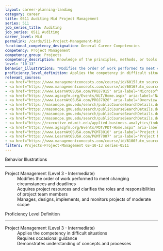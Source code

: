 ```yaml
---
layout: career-planning-landing
category: career
title: 0511 Auditing Mid Project Management
series: 511
job_series_title: Auditing
job_series: 0511 Auditing
career_level: Mid
permalink: /cards/511-Project-Management-Mid
functional_competency_designation: General Career Competencies
competency: Project Management
competency_group: Projects
competency_description: Knowledge of the principles, methods, or tools for developing, scheduling, coordinating, and managing projects and resources, including monitoring and inspecting costs, work, and performance.
level: "10-13"
behavior_illustrations: "Modifies the order of work performed to meet changing circumstances and deadlines ? Acquires project resources and clarifies the roles and responsibilities of project team members ? Manages, designs, implements, and monitors projects of moderate scope"
proficiency_level_definition: Applies the competency in difficult situations ? Requires occasional guidance ? Demonstrates understanding of concepts and processes
relevant_courses: 
- <a href="https://www.managementconcepts.com/course/id/6015?utm_source=CFOportal&utm_medium=listing&utm_campaign=CFOTTEP&utm_id=23FM" aria-label="Hybrid PM I&#58; Initiating And Planning Successful Projects - https://www.managementconcepts.com/course/id/6015?utm_source=CFOportal&utm_medium=listing&utm_campaign=CFOTTEP&utm_id=23FM">Hybrid PM I&#58; Initiating And Planning Successful Projects</a>, Management Concepts
- <a href="https://www.managementconcepts.com/course/id/6016?utm_source=CFOportal&utm_medium=listing&utm_campaign=CFOTTEP&utm_id=23FM" aria-label="Hybrid PM II&#58; Executing, Controlling, And Closing Successful Projects - https://www.managementconcepts.com/course/id/6016?utm_source=CFOportal&utm_medium=listing&utm_campaign=CFOTTEP&utm_id=23FM">Hybrid PM II&#58; Executing, Controlling, And Closing Successful Projects</a>, Management Concepts
- <a href="https://www.LearnAtGSUSA.com/PROJ7015" aria-label="Microsoft Project&#58; Introduction 2016 (PROJ7015) - https://www.LearnAtGSUSA.com/PROJ7015">Microsoft Project&#58; Introduction 2016 (PROJ7015)</a>, Graduate School USA (GSUSA)
- <a href="https://www.agacgfm.org/Events/NLT/Home.aspx" aria-label="National Leadership Training (NLT) - multi-competency training - https://www.agacgfm.org/Events/NLT/Home.aspx">National Leadership Training (NLT) - multi-competency training</a>, AGA
- <a href="https://www.LearnAtGSUSA.com/PROJ7020" aria-label="Overview of Project Management (PROJ7020) - https://www.LearnAtGSUSA.com/PROJ7020">Overview of Project Management (PROJ7020)</a>, Graduate School USA (GSUSA)
- <a href="https://masoncpe.gmu.edu/search/publicCourseSearchDetails.do?method=load&courseId=2409729" aria-label="PMP 0401 Project Management Certification&#58; PMP® Exam Preparation - https://masoncpe.gmu.edu/search/publicCourseSearchDetails.do?method=load&courseId=2409729">PMP 0401 Project Management Certification&#58; PMP® Exam Preparation</a>, George Mason University
- <a href="https://masoncpe.gmu.edu/search/publicCourseSearchDetails.do?method=load&courseId=54737&selectedProgramAreaId=18210&selectedProgramStreamId=" aria-label="PMP 0402 Project Estimating, Measures, and Controls - https://masoncpe.gmu.edu/search/publicCourseSearchDetails.do?method=load&courseId=54737&selectedProgramAreaId=18210&selectedProgramStreamId=">PMP 0402 Project Estimating, Measures, and Controls</a>, George Mason University
- <a href="https://masoncpe.gmu.edu/search/publicCourseSearchDetails.do?method=load&courseId=54819&courseTitle=managing-project-risk&selectedProgramAreaId=18210&selectedProgramStreamId=25461" aria-label="PMP 0406 Managing Project Risk - https://masoncpe.gmu.edu/search/publicCourseSearchDetails.do?method=load&courseId=54819&courseTitle=managing-project-risk&selectedProgramAreaId=18210&selectedProgramStreamId=25461">PMP 0406 Managing Project Risk</a>, George Mason University
- <a href="https://masoncpe.gmu.edu/search/publicCourseSearchDetails.do?method=load&courseId=2433517" aria-label="PMP 0407 Agile Fundamentals - https://masoncpe.gmu.edu/search/publicCourseSearchDetails.do?method=load&courseId=2433517">PMP 0407 Agile Fundamentals</a>, George Mason University
- <a href="https://executive-ed.mit.edu/applied-business-analytics/index/enterprise/?b2c_form=true&utm_campaign=gsa&utm_source=b2b" aria-label="Professional Certificate in Technical Project Management (with MIT xPro) - https://executive-ed.mit.edu/applied-business-analytics/index/enterprise/?b2c_form=true&utm_campaign=gsa&utm_source=b2b">Professional Certificate in Technical Project Management (with MIT xPro)</a>, Emeritus
- <a href="https://www.agacgfm.org/Events/PDT/PDT-Home.aspx" aria-label="Professional Development Training (PDT) - multi-competency training - https://www.agacgfm.org/Events/PDT/PDT-Home.aspx">Professional Development Training (PDT) - multi-competency training</a>, AGA
- <a href="https://www.LearnAtGSUSA.com/PGMT8010" aria-label="Project Leadership (PGMT8010) - https://www.LearnAtGSUSA.com/PGMT8010">Project Leadership (PGMT8010)</a>, Graduate School USA (GSUSA)
- <a href="https://www.LearnAtGSUSA.com/PGMT7007" aria-label="Project Management Essentials (PGMT7007) - https://www.LearnAtGSUSA.com/PGMT7007">Project Management Essentials (PGMT7007)</a>, Graduate School USA (GSUSA)
- <a href="https://www.managementconcepts.com/course/id/6100?utm_source=CFOportal&utm_medium=listing&utm_campaign=CFOTTEP&utm_id=23FM" aria-label="Project Management Principles - https://www.managementconcepts.com/course/id/6100?utm_source=CFOportal&utm_medium=listing&utm_campaign=CFOTTEP&utm_id=23FM">Project Management Principles</a>, Management Concepts
filters: Projects-Project-Management GS-10-13 series-0511
---
```


<div class="desktop:grid-col-6 margin-y-3">
  <div class="border-top-2 bg-white padding-3 shadow-5 height-full members-hover border-1px button-border border-top-blue radius-lg">
    <p class="text-bold label-color font-size-21">Behavior Illustrations</p>
    <hr class="hr-green"/>
    <dl class="text-base card-content-color"><dt>Project Management (Level 3 - Intermediate)</dt><dd>Modifies the order of work performed to meet changing circumstances and deadlines </dd><dd> Acquires project resources and clarifies the roles and responsibilities of project team members </dd><dd> Manages, designs, implements, and monitors projects of moderate scope</dd></dl>
  </div>
</div>
<div class="desktop:grid-col-6 margin-y-3">
  <div class="border-top-2 bg-white padding-3 shadow-5 height-full members-hover border-1px button-border border-top-blue radius-lg">
    <p class="text-bold label-color font-size-21">Proficiency Level Definition</p>
     <hr class="hr-green"/>
    <dl class="text-base card-content-color"><dt>Project Management (Level 3 - Intermediate)</dt><dd>Applies the competency in difficult situations </dd><dd> Requires occasional guidance </dd><dd> Demonstrates understanding of concepts and processes</dd></dl>
  </div>
</div>